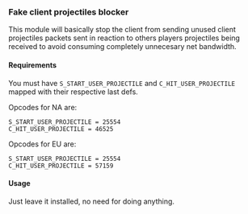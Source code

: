 ### Fake client projectiles blocker

This module will basically stop the client from sending unused client projectiles packets sent in reaction to others players projectiles being received to avoid consuming completely unnecesary net bandwidth.

#### Requirements

You must have `S_START_USER_PROJECTILE` and `C_HIT_USER_PROJECTILE` mapped with their respective last defs.

Opcodes for NA are:
```
S_START_USER_PROJECTILE = 25554
C_HIT_USER_PROJECTILE = 46525
```
Opcodes for EU are:

```
S_START_USER_PROJECTILE = 25554
C_HIT_USER_PROJECTILE = 57159
```

#### Usage

Just leave it installed, no need for doing anything.